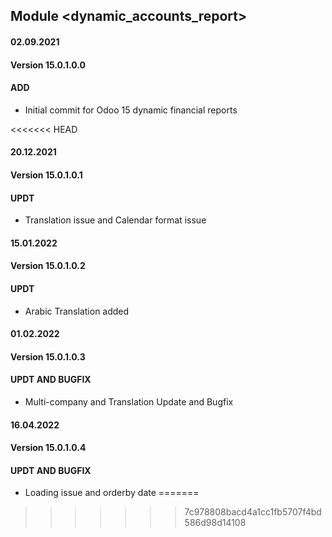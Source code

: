 ## Module <dynamic_accounts_report>

#### 02.09.2021
#### Version 15.0.1.0.0
#### ADD
- Initial commit for Odoo 15 dynamic financial reports



<<<<<<< HEAD
#### 20.12.2021
#### Version 15.0.1.0.1
#### UPDT
- Translation issue and Calendar format issue

#### 15.01.2022
#### Version 15.0.1.0.2
#### UPDT
- Arabic Translation added

#### 01.02.2022
#### Version 15.0.1.0.3
#### UPDT AND BUGFIX
- Multi-company and Translation Update and Bugfix

#### 16.04.2022
#### Version 15.0.1.0.4
#### UPDT AND BUGFIX
- Loading issue and orderby date
=======
>>>>>>> 7c978808bacd4a1cc1fb5707f4bd586d98d14108
